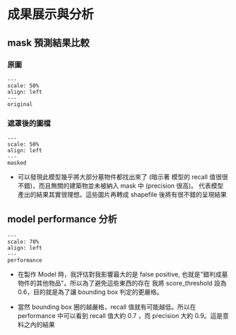 # 成果展示與分析

## mask 預測結果比較


### 原圖
```{figure} image/Nanshan2_original.png
---
scale: 50%
align: left
---
original
```
### 遮罩後的圖檔
```{figure} image/Nanshan2_on_mask.png
---
scale: 50%
align: left
---
masked
```

* 可以發現此模型幾乎將大部分墓物件都找出來了 (暗示著 模型的 recall 值很很不錯)，而且無關的建築物並未被納入 mask 中 (precision 很高)。
代表模型產出的結果其實很理想。這些圖片再轉成 shapefile 後將有很不錯的呈現結果

## model performance 分析
```{figure} image/performance.png
---
scale: 70%
align: left
---
performance
```


* 在製作 Model 時，我評估對我影響最大的是 false positive, 也就是"錯判成墓物件的其他物品"。所以為了避免這些東西的存在
我將 score_threshold 設為 0.6，目的就是為了讓 bounding box 判定的更嚴格。

* 當然 bounding box 圈的越嚴格，recall 值就有可能越低。所以在 performance 中可以看到 recall 值大約 0.7 ，而
precision 大約 0.9。這是意料之內的結果

